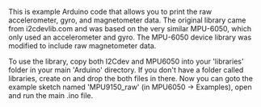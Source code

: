 This is example Arduino code that allows you to print the raw accelerometer, gyro, and magnetometer data. The original library came from i2cdevlib.com and was based on the very similar MPU-6050, which only used an accelerometer and gyro. The MPU-6050 device library was modified to include raw magnetometer data.

To use the library, copy both I2Cdev and MPU6050 into your 'libraries' folder in your main 'Arduino' directory. If you don't have a folder called libraries, create on and drop the both files in there. Now you can goto the example sketch named 'MPU9150_raw' (in MPU6050 -> Examples), open and run the main .ino file. 

